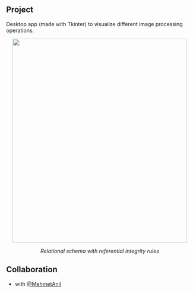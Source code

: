 ## Project

Desktop app (made with Tkinter) to visualize different image processing operations. 

<p align="center">
       <img src="https://im5.ezgif.com/tmp/ezgif-5-93dbc4cc06.gif" width="470" height="550" align = center>
       <p align="center"> <i>Relational schema with referential integrity rules</i> </p>
</p>

## Collaboration

- with [@MehmetAnil](https://github.com/MehmetAnil) 
